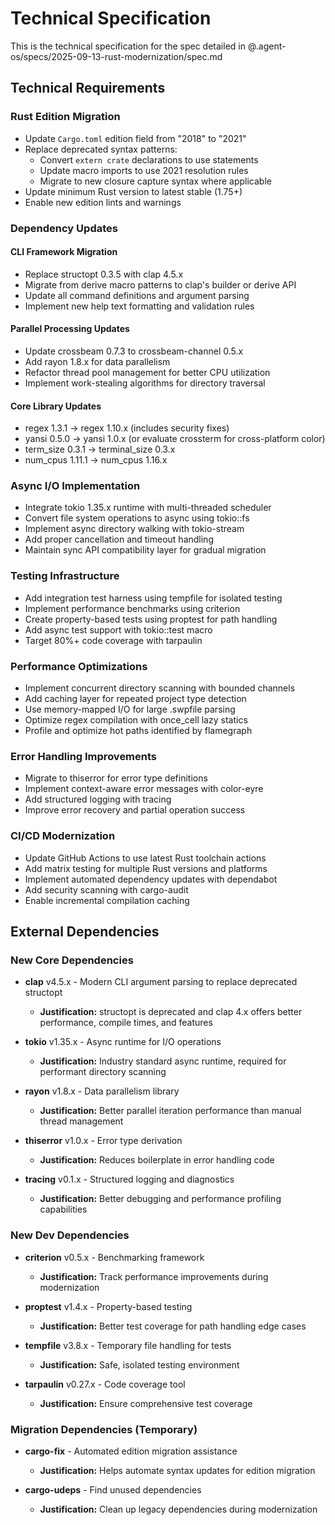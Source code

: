 # Technical Specification

This is the technical specification for the spec detailed in @.agent-os/specs/2025-09-13-rust-modernization/spec.md

## Technical Requirements

### Rust Edition Migration
- Update `Cargo.toml` edition field from "2018" to "2021"
- Replace deprecated syntax patterns:
  - Convert `extern crate` declarations to use statements
  - Update macro imports to use 2021 resolution rules
  - Migrate to new closure capture syntax where applicable
- Update minimum Rust version to latest stable (1.75+)
- Enable new edition lints and warnings

### Dependency Updates

#### CLI Framework Migration
- Replace structopt 0.3.5 with clap 4.5.x
- Migrate from derive macro patterns to clap's builder or derive API
- Update all command definitions and argument parsing
- Implement new help text formatting and validation rules

#### Parallel Processing Updates
- Update crossbeam 0.7.3 to crossbeam-channel 0.5.x
- Add rayon 1.8.x for data parallelism
- Refactor thread pool management for better CPU utilization
- Implement work-stealing algorithms for directory traversal

#### Core Library Updates
- regex 1.3.1 → regex 1.10.x (includes security fixes)
- yansi 0.5.0 → yansi 1.0.x (or evaluate crossterm for cross-platform color)
- term_size 0.3.1 → terminal_size 0.3.x
- num_cpus 1.11.1 → num_cpus 1.16.x

### Async I/O Implementation
- Integrate tokio 1.35.x runtime with multi-threaded scheduler
- Convert file system operations to async using tokio::fs
- Implement async directory walking with tokio-stream
- Add proper cancellation and timeout handling
- Maintain sync API compatibility layer for gradual migration

### Testing Infrastructure
- Add integration test harness using tempfile for isolated testing
- Implement performance benchmarks using criterion
- Create property-based tests using proptest for path handling
- Add async test support with tokio::test macro
- Target 80%+ code coverage with tarpaulin

### Performance Optimizations
- Implement concurrent directory scanning with bounded channels
- Add caching layer for repeated project type detection
- Use memory-mapped I/O for large .swpfile parsing
- Optimize regex compilation with once_cell lazy statics
- Profile and optimize hot paths identified by flamegraph

### Error Handling Improvements
- Migrate to thiserror for error type definitions
- Implement context-aware error messages with color-eyre
- Add structured logging with tracing
- Improve error recovery and partial operation success

### CI/CD Modernization
- Update GitHub Actions to use latest Rust toolchain actions
- Add matrix testing for multiple Rust versions and platforms
- Implement automated dependency updates with dependabot
- Add security scanning with cargo-audit
- Enable incremental compilation caching

## External Dependencies

### New Core Dependencies
- **clap** v4.5.x - Modern CLI argument parsing to replace deprecated structopt
  - **Justification:** structopt is deprecated and clap 4.x offers better performance, compile times, and features

- **tokio** v1.35.x - Async runtime for I/O operations
  - **Justification:** Industry standard async runtime, required for performant directory scanning

- **rayon** v1.8.x - Data parallelism library
  - **Justification:** Better parallel iteration performance than manual thread management

- **thiserror** v1.0.x - Error type derivation
  - **Justification:** Reduces boilerplate in error handling code

- **tracing** v0.1.x - Structured logging and diagnostics
  - **Justification:** Better debugging and performance profiling capabilities

### New Dev Dependencies
- **criterion** v0.5.x - Benchmarking framework
  - **Justification:** Track performance improvements during modernization

- **proptest** v1.4.x - Property-based testing
  - **Justification:** Better test coverage for path handling edge cases

- **tempfile** v3.8.x - Temporary file handling for tests
  - **Justification:** Safe, isolated testing environment

- **tarpaulin** v0.27.x - Code coverage tool
  - **Justification:** Ensure comprehensive test coverage

### Migration Dependencies (Temporary)
- **cargo-fix** - Automated edition migration assistance
  - **Justification:** Helps automate syntax updates for edition migration

- **cargo-udeps** - Find unused dependencies
  - **Justification:** Clean up legacy dependencies during modernization